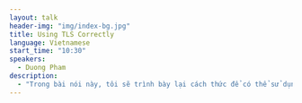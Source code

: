 ```yaml
---
layout: talk
header-img: "img/index-bg.jpg"
title: Using TLS Correctly
language: Vietnamese
start_time: "10:30"
speakers:
  - Duong Pham
description:
  - "Trong bài nói này, tôi sẽ trình bày lại cách thức để có thể sử dụng TLS một cách đúng đắn và an toàn. Bên cạnh đó, tôi cũng trình bày và giải thích thêm một số thuật ngữ và tính năng nâng cao của giao thức này nhằm nâng cao tính an tòan trong việc triển khai và sử dụng giao thức TLS trên thực tế như PFS, OCSP stapling. Ngoài ra, dựa trên công cụ đánh giá được trình bày trong bài nói (Qualys SSLLabs) tôi sẽ demo một thí nghiệm nhỏ đánh giá nhanh việc sử dụng TLS trong một số các dịch vụ Internet Banking và cổng thanh toán tại Việt Nam."
---
```

